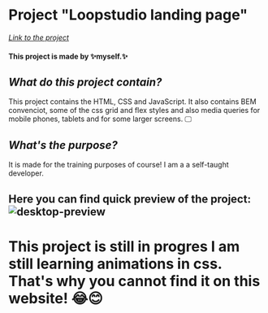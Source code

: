 # Project "Loopstudio landing page"

*[Link to the project](https://myers32.github.io/loopstudios-landing-page/)*

#### This project is made by ✨myself.✨ 

## *What do this project contain?*

This project contains the HTML, CSS and JavaScript. 
It also contains BEM convenciot, some of the css grid and flex styles and also media queries for mobile phones, tablets and for some larger screens. 🖵

## *What's the purpose?*

It is made for the training purposes of course! I am a a self-taught developer. 

## Here you can find quick preview of the project: ![desktop-preview](https://github.com/myers32/loopstudios-landing-page/assets/122280628/d7a5ff3d-7791-4e88-b1aa-cf1404222cae)


# This project is still in progres I am still learning animations in css. That's why you cannot find it on this website! 😂😊
